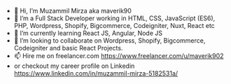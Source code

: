 - 👋 Hi, I’m Muzammil Mirza aka maverik90
- 👀 I’m a Full Stack Developer working in HTML, CSS, JavaScript (ES6), PHP, Wordpress, Shopify, Bigcommerce, Codeigniter, Nuxt, React etc
- 🌱 I’m currently learning React JS, Angular, Node JS
- 💞️ I’m looking to collaborate on Wordpress, Shopify, Bigcommerce, Codeigniter and basic React Projects.
- 📫 Hire me on freelancer.com https://www.freelancer.com/u/maverik902
- or checkout my career profile on Linkedin https://www.linkedin.com/in/muzammil-mirza-5182531a/
